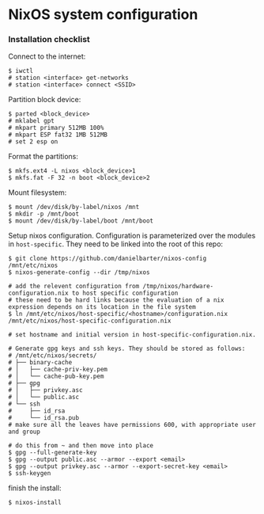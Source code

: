 # NixOS system configuration


### Installation checklist

Connect to the internet:
```
$ iwctl
# station <interface> get-networks
# station <interface> connect <SSID>
```

Partition block device:
```
$ parted <block_device>
# mklabel gpt
# mkpart primary 512MB 100%
# mkpart ESP fat32 1MB 512MB
# set 2 esp on
```

Format the partitions:
```
$ mkfs.ext4 -L nixos <block_device>1
$ mkfs.fat -F 32 -n boot <block_device>2
 ```

Mount filesystem:
```
$ mount /dev/disk/by-label/nixos /mnt
$ mkdir -p /mnt/boot
$ mount /dev/disk/by-label/boot /mnt/boot
```

Setup nixos configuration.
Configuration is parameterized over the modules in `host-specific`. They need to be linked into the root of this repo:
```
$ git clone https://github.com/danielbarter/nixos-config /mnt/etc/nixos
$ nixos-generate-config --dir /tmp/nixos

# add the relevent configuration from /tmp/nixos/hardware-configuration.nix to host specific configuration
# these need to be hard links because the evaluation of a nix expression depends on its location in the file system
$ ln /mnt/etc/nixos/host-specific/<hostname>/configuration.nix /mnt/etc/nixos/host-specific-configuration.nix

# set hostname and initial version in host-specific-configuration.nix.

# Generate gpg keys and ssh keys. They should be stored as follows:
# /mnt/etc/nixos/secrets/
# ├── binary-cache
# │   ├── cache-priv-key.pem
# │   └── cache-pub-key.pem
# ├── gpg
# │   ├── privkey.asc
# │   └── public.asc
# └── ssh
#     ├── id_rsa
#     └── id_rsa.pub
# make sure all the leaves have permissions 600, with appropriate user and group

# do this from ~ and then move into place
$ gpg --full-generate-key
$ gpg --output public.asc --armor --export <email>
$ gpg --output privkey.asc --armor --export-secret-key <email>
$ ssh-keygen
```

finish the install:
```
$ nixos-install
```
